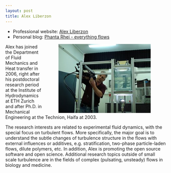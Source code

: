 ```yaml
---
layout: post
title: Alex Liberzon
---
```



* Professional website: [Alex Liberzon](http://www.eng.tau.ac.il/~alexlib)
* Personal blog: [Phanta Rhei - everything flows](http://alexl.wordpress.com)

<img src = "../images/alex_lab2.jpg" align = "right" hspace="50">

Alex has joined the Department of Fluid Mechanics and Heat transfer in 2006, right after his postdoctoral research period at the Institute of Hydrodynamics at ETH Zurich and after Ph.D. in Mechanical Engineering at the Technion, Haifa at 2003.


The research interests are related to experimental fluid dynamics, with the special focus on
turbulent flows. More specifically, the major goal is to understand the subtle changes of turbulence structure in the flows with external influences or additives, e.g. stratification, two-phase particle-laden flows, dilute polymers, etc. In addition, Alex is promoting the open source software and open science. Additional research topics outside of small scale turbulence are in the fields of complex (pulsating, unsteady) flows in biology and medicine.

